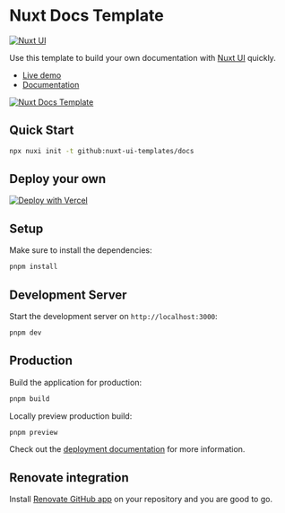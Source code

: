 # Nuxt Docs Template

[![Nuxt UI](https://img.shields.io/badge/Made%20with-Nuxt%20UI-00DC82?logo=nuxt&labelColor=020420)](https://ui.nuxt.com)

Use this template to build your own documentation with [Nuxt UI](https://ui.nuxt.com) quickly.

- [Live demo](https://docs-template.nuxt.dev/)
- [Documentation](https://ui4.nuxt.com/docs/getting-started/installation)

<a href="https://docs-template.nuxt.dev/" target="_blank">
  <picture>
    <source media="(prefers-color-scheme: dark)" srcset="https://ui4.nuxt.com/assets/templates/nuxt/docs-dark.png">
    <source media="(prefers-color-scheme: light)" srcset="https://ui4.nuxt.com/assets/templates/nuxt/docs-light.png">
    <img alt="Nuxt Docs Template" src="https://ui4.nuxt.com/assets/templates/nuxt/docs-light.png">
  </picture>
</a>

## Quick Start

```bash [Terminal]
npx nuxi init -t github:nuxt-ui-templates/docs
```

## Deploy your own

[![Deploy with Vercel](https://vercel.com/button)](https://vercel.com/new/clone?repository-url=https%3A%2F%2Fgithub.com%2Fnuxt-ui-templates%2Fdocs&demo-image=https%3A%2F%2Fui4.nuxt.com%2Fassets%2Ftemplates%2Fnuxt%2Fdocs-dark.png&demo-url=https%3A%2F%2Fdocs-template.nuxt.dev%2F&demo-title=Nuxt%20Docs%20Template&demo-description=A%20documentation%20template%20powered%20by%20Nuxt%20Content.)

## Setup

Make sure to install the dependencies:

```bash
pnpm install
```

## Development Server

Start the development server on `http://localhost:3000`:

```bash
pnpm dev
```

## Production

Build the application for production:

```bash
pnpm build
```

Locally preview production build:

```bash
pnpm preview
```

Check out the [deployment documentation](https://nuxt.com/docs/getting-started/deployment) for more information.

## Renovate integration

Install [Renovate GitHub app](https://github.com/apps/renovate/installations/select_target) on your repository and you are good to go.
